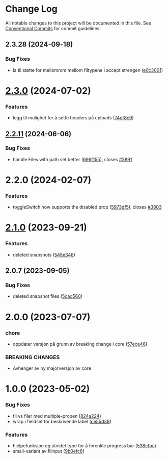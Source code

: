 # Change Log

All notable changes to this project will be documented in this file.
See [Conventional Commits](https://conventionalcommits.org) for commit guidelines.

## 2.3.28 (2024-09-18)

### Bug Fixes

- la til støtte for mellomrom mellom filtypene i accept strengen ([e0c3001](https://github.com/fremtind/jokul/commit/e0c30015da2d53e19eb629b05f96106e09590192))

# [2.3.0](https://github.com/fremtind/jokul/compare/@fremtind/jkl-file-input-react@2.2.18...@fremtind/jkl-file-input-react@2.3.0) (2024-07-02)

### Features

- legg til mulighet for å sette headers på uploads ([74ef8c9](https://github.com/fremtind/jokul/commit/74ef8c967da5df8b5165be00f92eaf1a032ae86b))

## [2.2.11](https://github.com/fremtind/jokul/compare/@fremtind/jkl-file-input-react@2.2.10...@fremtind/jkl-file-input-react@2.2.11) (2024-06-06)

### Bug Fixes

- handle Files with path set better ([696f155](https://github.com/fremtind/jokul/commit/696f155853f7cfc06153d1a8c4b0019facb7a10d)), closes [#3891](https://github.com/fremtind/jokul/issues/3891)

# 2.2.0 (2024-02-07)

### Features

- toggleSwitch now supports the disabled prop ([5973df5](https://github.com/fremtind/jokul/commit/5973df556acae73b407e2e039bae69422d623975)), closes [#3803](https://github.com/fremtind/jokul/issues/3803)

# [2.1.0](https://github.com/fremtind/jokul/compare/@fremtind/jkl-file-input-react@2.0.15...@fremtind/jkl-file-input-react@2.1.0) (2023-09-21)

### Features

- deleted snapshots ([545e346](https://github.com/fremtind/jokul/commit/545e3460f3834ff07c2161ee0b6a6dc11286c6dd))

## 2.0.7 (2023-09-05)

### Bug Fixes

-   deleted snapshot files ([5cad560](https://github.com/fremtind/jokul/commit/5cad560a9757a56715ed64f93265e56efffaa427))

# 2.0.0 (2023-07-07)

### chore

-   oppdater versjon på grunn av breaking change i core ([57ece48](https://github.com/fremtind/jokul/commit/57ece48fa0192fe825b544fdac24cdd56e58d0df))

### BREAKING CHANGES

-   Avhenger av ny majorversjon av core

# 1.0.0 (2023-05-02)

### Bug Fixes

-   fil vs filer med multiple-propen ([824a224](https://github.com/fremtind/jokul/commit/824a224077975b9101bf5f9f67ae9f574b0577d6))
-   wrap i fieldset for beskrivende label ([ce55d39](https://github.com/fremtind/jokul/commit/ce55d3927f9b9b2254c9bc1e2a92e413f8159657))

### Features

-   hjelpefunksjon og utvidet type for å forenkle progress bar ([538cfbc](https://github.com/fremtind/jokul/commit/538cfbc35fd68cfe91dc8cb2b6c4c725f8fa3f94))
-   small-variant av filinput ([9b0efc8](https://github.com/fremtind/jokul/commit/9b0efc833ded1b48de30d94b5a299a4c400edbb9))
